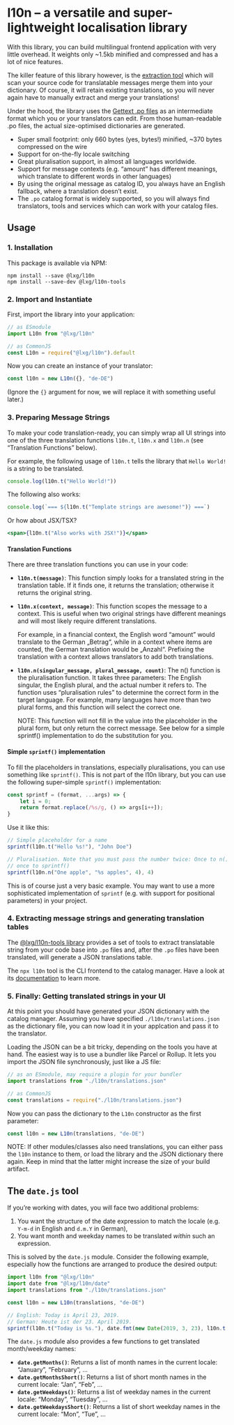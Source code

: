 # l10n – a versatile and super-lightweight localisation library

With this library, you can build multilingual frontend application with very little overhead. It weights only ~1.5kb minified and compressed and has a lot of nice features.

The killer feature of this library however, is the [extraction tool](https://github.com/lxg/l10n-tools) which will scan your source code for translatable messages merge them into your dictionary. Of course, it will retain existing translations, so you will never again have to manually extract and merge your translations!

Under the hood, the library uses the [Gettext .po files](https://en.wikipedia.org/wiki/Gettext) as an intermediate format which you or your translators can edit. From those human-readable .po files, the actual size-optimised dictionaries are generated.

- Super small footprint: only 660 bytes (yes, bytes!) minified, ~370 bytes compressed on the wire
- Support for on-the-fly locale switching
- Great pluralisation support, in almost all languages worldwide.
- Support for message contexts (e.g. “amount” has different meanings, which translate to different words in other languages)
- By using the original message as catalog ID, you always have an English fallback, where a translation doesn’t exist.
- The `.po` catalog format is widely supported, so you will always find translators, tools and services which can work with your catalog files.

## Usage

### 1. Installation

This package is available via NPM:

```shell
npm install --save @lxg/l10n
npm install --save-dev @lxg/l10n-tools
```

### 2. Import and Instantiate

First, import the library into your application:

```js
// as ESmodule
import L10n from "@lxg/l10n"

// as CommonJS
const L10n = require("@lxg/l10n").default
```

Now you can create an instance of your translator:

```js
const l10n = new L10n({}, "de-DE")
```

(Ignore the `{}` argument for now, we will replace it with something useful later.)

### 3. Preparing Message Strings

To make your code translation-ready, you can simply wrap all UI strings into one of the three translation functions `l10n.t`, `l10n.x` and `l10n.n` (see “Translation Functions” below).

For example, the following usage of `l10n.t` tells the library that `Hello World!` is a string to be translated.

```js
console.log(l10n.t("Hello World!"))
```

The following also works:

```js
console.log(`=== ${l10n.t("Template strings are awesome!")} ===`)
```

Or how about JSX/TSX?

```jsx
<span>{l10n.t("Also works with JSX!")}</span>
```

#### Translation Functions

There are three translation functions you can use in your code:

- **`l10n.t(message)`**: This function simply looks for a translated string in the translation table. If it finds one, it returns the translation; otherwise it returns the original string.

- **`l10n.x(context, message)`**: This function scopes the message to a context. This is useful when two original strings have different meanings and will most likely require different translations.

    For example, in a financial context, the English word “amount” would translate to the German „Betrag“, while in a context where items are counted, the German translation would be „Anzahl“. Prefixing the translation with a context allows translators to add both translations.

- **`l10n.n(singular_message, plural_message, count)`**: The n() function is the pluralisation function. It takes three parameters: The English singular, the English plural, and the actual number it refers to. The function uses “pluralisation rules” to determine the correct form in the target language. For example, many languages have more than two plural forms, and this function will select the correct one.

    NOTE: This function will not fill in the value into the placeholder in the plural form, but only return the correct message. See below for a simple sprintf() implementation to do the substitution for you.

#### Simple `sprintf()` implementation

To fill the placeholders in translations, especially pluralisations, you can use something like `sprintf()`. This is not part of the l10n library, but you can use the following super-simple `sprintf()` implementation:

```js
const sprintf = (format, ...args) => {
    let i = 0;
    return format.replace(/%s/g, () => args[i++]);
}
```

Use it like this:

```js
// Simple placeholder for a name
sprintf(l10n.t("Hello %s!"), "John Doe")

// Pluralisation. Note that you must pass the number twice: Once to n() and
// once to sprintf()
sprintf(l10n.n("One apple", "%s apples", 4), 4)
```

This is of course just a very basic example. You may want to use a more sophisticated implementation of `sprintf` (e.g. with support for positional parameters) in your project.

### 4. Extracting message strings and generating translation tables

The [@lxg/l10n-tools library](https://github.com/lxg/l10n-tools) provides a set of tools to extract translatable string from your code base into `.po` files and, after the `.po` files have been translated, will generate a JSON translations table.

The `npx l10n` tool is the CLI frontend to the catalog manager. Have a look at its  [documentation](https://github.com/lxg/l10n-tools)  to learn more.

### 5. Finally: Getting translated strings in your UI

At this point you should have generated your JSON dictionary with the catalog manager. Assuming you have specified `./l10n/translations.json` as the dictionary file, you can now load it in your applcation and pass it to the translator.

Loading the JSON can be a bit tricky, depending on the tools you have at hand. The easiest way is to use a bundler like Parcel or Rollup. It lets you import the JSON file synchronously, just like a JS file:

```js
// as an ESmodule, may require a plugin for your bundler
import translations from "./l10n/translations.json"

// as CommonJS
const translations = require("./l10n/translations.json")
```

Now you can pass the dictionary to the `L10n` constructor as the first parameter:

```js
const l10n = new L10n(translations, "de-DE")
```

NOTE: If other modules/classes also need translations, you can either pass the `l10n` instance to them, or load the library and the JSON dictionary there again. Keep in mind that the latter might increase the size of your build artifact.

## The `date.js` tool

If you’re working with dates, you will face two additional problems:

1. You want the structure of the date expression to match the locale (e.g. `Y-m-d` in English and `d.m.Y` in German),
2. You want month and weekday names to be translated *within* such an expression.

This is solved by the `date.js` module. Consider the following example, especially how the functions are arranged to produce the desired output:

```js
import l10n from "@lxg/l10n"
import date from "@lxg/l10n/date"
import translations from "./l10n/translations.json"

const l10n = new L10n(translations, "de-DE")

// English: Today is April 23, 2019.
// German: Heute ist der 23. April 2019.
sprintf(l10n.t("Today is %s."), date.fmt(new Date(2019, 3, 23), l10n.t("F j, Y")))
```

The `date.js` module also provides a few functions to get translated month/weekday names:

- **`date.getMonths()`**: Returns a list of month names in the current locale: “January”, “February”, …
- **`date.getMonthsShort()`**: Returns a list of short month names in the current locale: “Jan”, “Feb”, …
- **`date.getWeekdays()`**: Returns a list of weekday names in the current locale: “Monday”, “Tuesday”, …
- **`date.getWeekdaysShort()`**: Returns a list of short weekday names in the current locale: “Mon”, “Tue”, …
